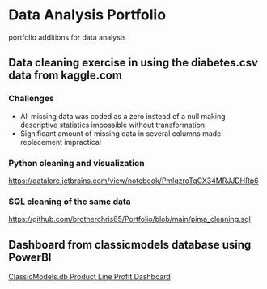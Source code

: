 # Data Analysis Portfolio
portfolio additions for data analysis
## Data cleaning exercise in using the diabetes.csv data from kaggle.com
### Challenges
<ul>
  <li>All missing data was coded as a zero instead of a null making descriptive statistics impossible without transformation</li>
  <li>Significant amount of missing data in several columns made replacement impractical</li>
</ul>

### Python cleaning and visualization
https://datalore.jetbrains.com/view/notebook/PmlqzroTqCX34MRJJDHRp6

### SQL cleaning of the same data
https://github.com/brotherchris65/Portfolio/blob/main/pima_cleaning.sql

## Dashboard from classicmodels database using PowerBI
<a href='https://app.powerbi.com/view?r=eyJrIjoiMGEyOTE2YmUtYTU1Zi00OTU5LWIzODEtYjRkYjgwMTE1MGVkIiwidCI6IjQ0YzBkMTdhLWJkNGUtNGM5My1iNDU2LTZjMjJhMzBhYWY5YiIsImMiOjN9'>ClassicModels.db Product Line Profit Dashboard</a>



